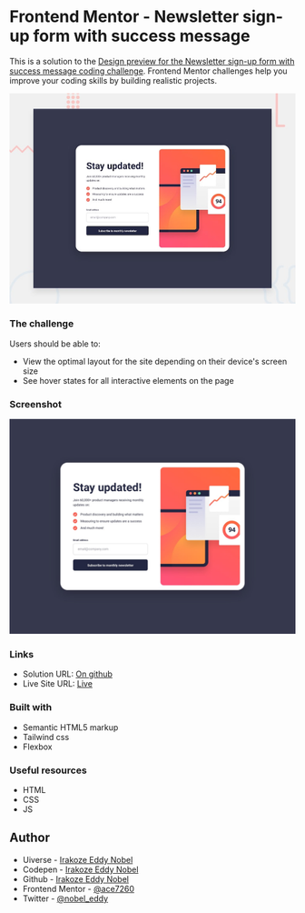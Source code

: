 
# Frontend Mentor - Newsletter sign-up form with success message


This is a solution to the [Design preview for the Newsletter sign-up form with success message coding challenge](https://www.frontendmentor.io/challenges/). Frontend Mentor challenges help you improve your coding skills by building realistic projects.

![Design preview for the Newsletter sign-up form with success message coding challenge](./design/desktop-preview.jpg)

### The challenge

Users should be able to:

- View the optimal layout for the site depending on their device's screen size
- See hover states for all interactive elements on the page

### Screenshot

![![Design preview for the Newsletter sign-up form with success message coding challenge](./design/desktop-preview.jpg)](/design/desktop-design.jpg)

### Links

- Solution URL: [On github](https://github.com/Ace7260/Newsletter-sign-up-form-with-success-message.git)
- Live Site URL: [Live]()

### Built with

- Semantic HTML5 markup
- Tailwind css
- Flexbox
### Useful resources

- HTML
- CSS 
- JS
## Author

- Uiverse - [Irakoze Eddy Nobel](https://uiverse.io/ace7260)
- Codepen - [Irakoze Eddy Nobel](https://codepen.io/ace7260)
- Github - [Irakoze Eddy Nobel](https://github.com/ace7260)
- Frontend Mentor - [@ace7260](https://www.frontendmentor.io/profile/Ace7260)
- Twitter - [@nobel_eddy](https://www.twitter.com/nobel_eddy)